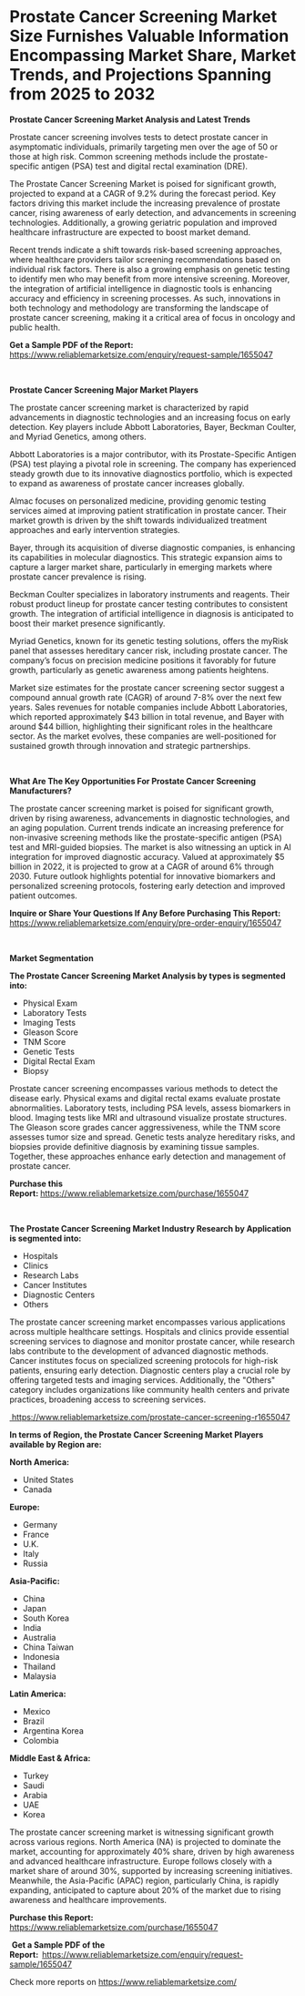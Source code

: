 <p><h1>Prostate Cancer Screening Market Size Furnishes Valuable Information Encompassing Market Share, Market Trends, and Projections Spanning from 2025 to 2032</h1></p><p><strong>Prostate Cancer Screening Market Analysis and Latest Trends</strong></p>
<p><p>Prostate cancer screening involves tests to detect prostate cancer in asymptomatic individuals, primarily targeting men over the age of 50 or those at high risk. Common screening methods include the prostate-specific antigen (PSA) test and digital rectal examination (DRE). </p><p>The Prostate Cancer Screening Market is poised for significant growth, projected to expand at a CAGR of 9.2% during the forecast period. Key factors driving this market include the increasing prevalence of prostate cancer, rising awareness of early detection, and advancements in screening technologies. Additionally, a growing geriatric population and improved healthcare infrastructure are expected to boost market demand.</p><p>Recent trends indicate a shift towards risk-based screening approaches, where healthcare providers tailor screening recommendations based on individual risk factors. There is also a growing emphasis on genetic testing to identify men who may benefit from more intensive screening. Moreover, the integration of artificial intelligence in diagnostic tools is enhancing accuracy and efficiency in screening processes. As such, innovations in both technology and methodology are transforming the landscape of prostate cancer screening, making it a critical area of focus in oncology and public health.</p></p>
<p><strong>Get a Sample PDF of the Report:&nbsp;</strong> <a href="https://www.reliablemarketsize.com/enquiry/request-sample/1655047?utm_campaign=3022&utm_medium=2&utm_source=Github&utm_content=ia&utm_term=07032025&utm_id=prostate-cancer-screening">https://www.reliablemarketsize.com/enquiry/request-sample/1655047</a></p>
<p>&nbsp;</p>
<p><strong>Prostate Cancer Screening Major Market Players</strong></p>
<p><p>The prostate cancer screening market is characterized by rapid advancements in diagnostic technologies and an increasing focus on early detection. Key players include Abbott Laboratories, Bayer, Beckman Coulter, and Myriad Genetics, among others.</p><p>Abbott Laboratories is a major contributor, with its Prostate-Specific Antigen (PSA) test playing a pivotal role in screening. The company has experienced steady growth due to its innovative diagnostics portfolio, which is expected to expand as awareness of prostate cancer increases globally.</p><p>Almac focuses on personalized medicine, providing genomic testing services aimed at improving patient stratification in prostate cancer. Their market growth is driven by the shift towards individualized treatment approaches and early intervention strategies. </p><p>Bayer, through its acquisition of diverse diagnostic companies, is enhancing its capabilities in molecular diagnostics. This strategic expansion aims to capture a larger market share, particularly in emerging markets where prostate cancer prevalence is rising.</p><p>Beckman Coulter specializes in laboratory instruments and reagents. Their robust product lineup for prostate cancer testing contributes to consistent growth. The integration of artificial intelligence in diagnosis is anticipated to boost their market presence significantly.</p><p>Myriad Genetics, known for its genetic testing solutions, offers the myRisk panel that assesses hereditary cancer risk, including prostate cancer. The company’s focus on precision medicine positions it favorably for future growth, particularly as genetic awareness among patients heightens.</p><p>Market size estimates for the prostate cancer screening sector suggest a compound annual growth rate (CAGR) of around 7-8% over the next few years. Sales revenues for notable companies include Abbott Laboratories, which reported approximately $43 billion in total revenue, and Bayer with around $44 billion, highlighting their significant roles in the healthcare sector. As the market evolves, these companies are well-positioned for sustained growth through innovation and strategic partnerships.</p></p>
<p>&nbsp;</p>
<p><strong>What Are The Key Opportunities For Prostate Cancer Screening Manufacturers?</strong></p>
<p><p>The prostate cancer screening market is poised for significant growth, driven by rising awareness, advancements in diagnostic technologies, and an aging population. Current trends indicate an increasing preference for non-invasive screening methods like the prostate-specific antigen (PSA) test and MRI-guided biopsies. The market is also witnessing an uptick in AI integration for improved diagnostic accuracy. Valued at approximately $5 billion in 2022, it is projected to grow at a CAGR of around 6% through 2030. Future outlook highlights potential for innovative biomarkers and personalized screening protocols, fostering early detection and improved patient outcomes.</p></p>
<p><strong>Inquire or Share Your Questions If Any Before Purchasing This Report:</strong> <a href="https://www.reliablemarketsize.com/enquiry/pre-order-enquiry/1655047?utm_campaign=3022&utm_medium=2&utm_source=Github&utm_content=ia&utm_term=07032025&utm_id=prostate-cancer-screening">https://www.reliablemarketsize.com/enquiry/pre-order-enquiry/1655047</a></p>
<p>&nbsp;</p>
<p><strong>Market Segmentation</strong></p>
<p><strong>The Prostate Cancer Screening Market Analysis by types is segmented into:</strong></p>
<p><ul><li>Physical Exam</li><li>Laboratory Tests</li><li>Imaging Tests</li><li>Gleason Score</li><li>TNM Score</li><li>Genetic Tests</li><li>Digital Rectal Exam</li><li>Biopsy</li></ul></p>
<p><p>Prostate cancer screening encompasses various methods to detect the disease early. Physical exams and digital rectal exams evaluate prostate abnormalities. Laboratory tests, including PSA levels, assess biomarkers in blood. Imaging tests like MRI and ultrasound visualize prostate structures. The Gleason score grades cancer aggressiveness, while the TNM score assesses tumor size and spread. Genetic tests analyze hereditary risks, and biopsies provide definitive diagnosis by examining tissue samples. Together, these approaches enhance early detection and management of prostate cancer.</p></p>
<p><strong>Purchase this Report:&nbsp;</strong><a href="https://www.reliablemarketsize.com/purchase/1655047?utm_campaign=3022&utm_medium=2&utm_source=Github&utm_content=ia&utm_term=07032025&utm_id=prostate-cancer-screening">https://www.reliablemarketsize.com/purchase/1655047</a></p>
<p>&nbsp;</p>
<p><strong>The Prostate Cancer Screening Market Industry Research by Application is segmented into:</strong></p>
<p><ul><li>Hospitals</li><li>Clinics</li><li>Research Labs</li><li>Cancer Institutes</li><li>Diagnostic Centers</li><li>Others</li></ul></p>
<p><p>The prostate cancer screening market encompasses various applications across multiple healthcare settings. Hospitals and clinics provide essential screening services to diagnose and monitor prostate cancer, while research labs contribute to the development of advanced diagnostic methods. Cancer institutes focus on specialized screening protocols for high-risk patients, ensuring early detection. Diagnostic centers play a crucial role by offering targeted tests and imaging services. Additionally, the "Others" category includes organizations like community health centers and private practices, broadening access to screening services.</p></p>
<p><a href="https://www.reliablemarketsize.com/prostate-cancer-screening-r1655047?utm_campaign=3022&utm_medium=2&utm_source=Github&utm_content=ia&utm_term=07032025&utm_id=prostate-cancer-screening">&nbsp;https://www.reliablemarketsize.com/prostate-cancer-screening-r1655047</a></p>
<p><strong>In terms of Region, the Prostate Cancer Screening Market Players available by Region are:</strong></p>
<p>
    <p> <strong> North America: </strong>
        <ul>
            <li>United States</li>
            <li>Canada</li>
        </ul>
        </p> 
    <p> <strong> Europe: </strong>
        <ul>
            <li>Germany</li>
            <li>France</li>
            <li>U.K.</li>
            <li>Italy</li>
            <li>Russia</li>
        </ul>
        </p> 
    <p> <strong> Asia-Pacific: </strong>
        <ul>
            <li>China</li>
            <li>Japan</li>
            <li>South Korea</li>
            <li>India</li>
            <li>Australia</li>
            <li>China Taiwan</li>
            <li>Indonesia</li>
            <li>Thailand</li>
            <li>Malaysia</li>
        </ul>
        </p> 
    <p> <strong> Latin America: </strong>
        <ul>
            <li>Mexico</li>
            <li>Brazil</li>
            <li>Argentina Korea</li>
            <li>Colombia</li>
        </ul>
        </p> 
    <p> <strong> Middle East & Africa: </strong>
        <ul>
            <li>Turkey</li>
            <li>Saudi</li>
            <li>Arabia</li>
            <li>UAE</li>
            <li>Korea</li>
        </ul>
    </p>
    </p>
<p><p>The prostate cancer screening market is witnessing significant growth across various regions. North America (NA) is projected to dominate the market, accounting for approximately 40% share, driven by high awareness and advanced healthcare infrastructure. Europe follows closely with a market share of around 30%, supported by increasing screening initiatives. Meanwhile, the Asia-Pacific (APAC) region, particularly China, is rapidly expanding, anticipated to capture about 20% of the market due to rising awareness and healthcare improvements.</p></p>
<p><strong>Purchase this Report: </strong><a href="https://www.reliablemarketsize.com/purchase/1655047?utm_campaign=3022&utm_medium=2&utm_source=Github&utm_content=ia&utm_term=07032025&utm_id=prostate-cancer-screening">https://www.reliablemarketsize.com/purchase/1655047</a></p>
<p>&nbsp;<strong>Get a Sample PDF of the Report:&nbsp;&nbsp;</strong><a href="https://www.reliablemarketsize.com/enquiry/request-sample/1655047?utm_campaign=3022&utm_medium=2&utm_source=Github&utm_content=ia&utm_term=07032025&utm_id=prostate-cancer-screening">https://www.reliablemarketsize.com/enquiry/request-sample/1655047</a></p>
<p><strong></strong></p>
<p>Check more reports on <a href="https://www.reliablemarketsize.com/?utm_campaign=3022&utm_medium=2&utm_source=Github&utm_content=ia&utm_term=07032025&utm_id=prostate-cancer-screening">https://www.reliablemarketsize.com/</a></p>